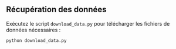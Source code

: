 ## Récupération des données

Exécutez le script `download_data.py` pour télécharger les fichiers de données nécessaires :

```sh
python download_data.py
